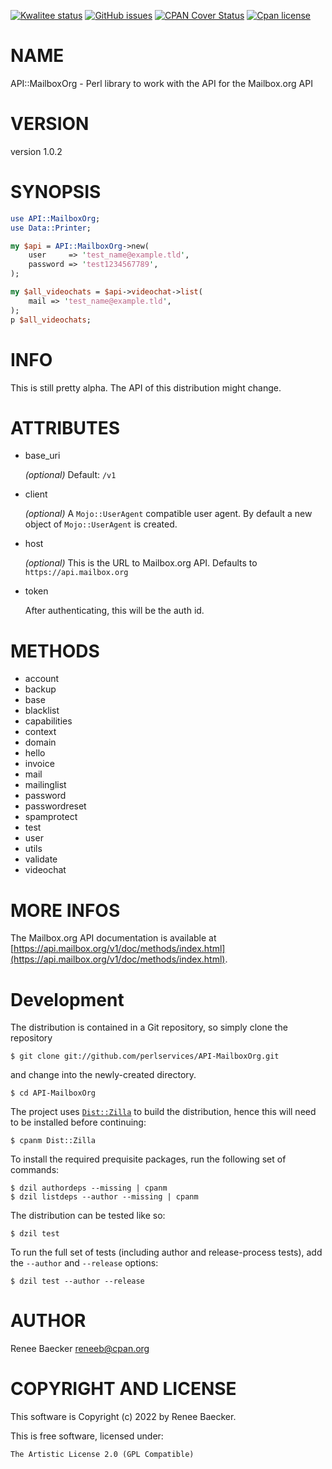 [![Kwalitee status](https://cpants.cpanauthors.org/dist/API-MailboxOrg.png)](https://cpants.cpanauthors.org/dist/API-MailboxOrg)
[![GitHub issues](https://img.shields.io/github/issues/perlservices/API-MailboxOrg.svg)](https://github.com/perlservices/API-MailboxOrg/issues)
[![CPAN Cover Status](https://cpancoverbadge.perl-services.de/API-MailboxOrg-1.0.2)](https://cpancoverbadge.perl-services.de/API-MailboxOrg-1.0.2)
[![Cpan license](https://img.shields.io/cpan/l/API-MailboxOrg.svg)](https://metacpan.org/release/API-MailboxOrg)

# NAME

API::MailboxOrg - Perl library to work with the API for the Mailbox.org API

# VERSION

version 1.0.2

# SYNOPSIS

```perl
use API::MailboxOrg;
use Data::Printer;

my $api = API::MailboxOrg->new(
    user     => 'test_name@example.tld',
    password => 'test1234567789',
);

my $all_videochats = $api->videochat->list(
    mail => 'test_name@example.tld',
);
p $all_videochats;
```

# INFO

This is still pretty alpha. The API of this distribution might change.

# ATTRIBUTES

- base\_uri

    _(optional)_ Default: `/v1`

- client 

    _(optional)_ A `Mojo::UserAgent` compatible user agent. By default a new object of `Mojo::UserAgent`
    is created.

- host

    _(optional)_ This is the URL to Mailbox.org API. Defaults to `https://api.mailbox.org`

- token

    After authenticating, this will be the auth id.

# METHODS

- account
- backup
- base
- blacklist
- capabilities
- context
- domain
- hello
- invoice
- mail
- mailinglist
- password
- passwordreset
- spamprotect
- test
- user
- utils
- validate
- videochat

# MORE INFOS

The Mailbox.org API documentation is available at [https://api.mailbox.org/v1/doc/methods/index.html](https://api.mailbox.org/v1/doc/methods/index.html).



# Development

The distribution is contained in a Git repository, so simply clone the
repository

```
$ git clone git://github.com/perlservices/API-MailboxOrg.git
```

and change into the newly-created directory.

```
$ cd API-MailboxOrg
```

The project uses [`Dist::Zilla`](https://metacpan.org/pod/Dist::Zilla) to
build the distribution, hence this will need to be installed before
continuing:

```
$ cpanm Dist::Zilla
```

To install the required prequisite packages, run the following set of
commands:

```
$ dzil authordeps --missing | cpanm
$ dzil listdeps --author --missing | cpanm
```

The distribution can be tested like so:

```
$ dzil test
```

To run the full set of tests (including author and release-process tests),
add the `--author` and `--release` options:

```
$ dzil test --author --release
```

# AUTHOR

Renee Baecker <reneeb@cpan.org>

# COPYRIGHT AND LICENSE

This software is Copyright (c) 2022 by Renee Baecker.

This is free software, licensed under:

```
The Artistic License 2.0 (GPL Compatible)
```
